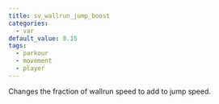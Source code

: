```yaml
---
title: sv_wallrun_jump_boost
categories:
  - var
default_value: 0.15
tags:
  - parkour
  - movement
  - player
---
```


Changes the fraction of wallrun speed to add to jump speed.

